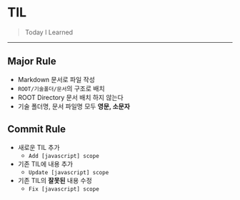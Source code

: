 # TIL
> Today I Learned

---

## Major Rule
- Markdown 문서로 파일 작성
- `ROOT/기술폴더/문서`의 구조로 배치
- ROOT Directory 문서 배치 하지 않는다
- 기술 폴더명, 문서 파일명 모두 **영문, 소문자**

## Commit Rule
- 새로운 TIL 추가
    - `Add [javascript] scope`
- 기존 TIL에 내용 추가
    - `Update [javascript] scope`
- 기존 TIL의 **잘못된** 내용 수정
    - `Fix [javascript] scope`